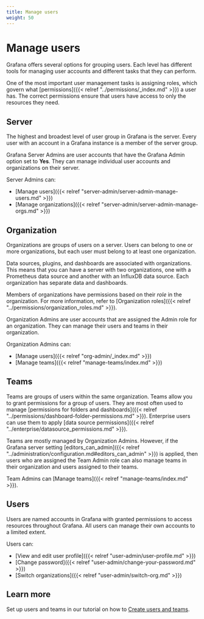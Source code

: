 ```yaml
---
title: Manage users
weight: 50
---
```


# Manage users

Grafana offers several options for grouping users. Each level has different tools for managing user accounts and different tasks that they can perform.

One of the most important user management tasks is assigning roles, which govern what [permissions]({{< relref "../permissions/_index.md" >}}) a user has. The correct permissions ensure that users have access to only the resources they need.

## Server

The highest and broadest level of user group in Grafana is the server. Every user with an account in a Grafana instance is a member of the server group.

Grafana Server Admins are user accounts that have the Grafana Admin option set to **Yes**. They can manage individual user accounts and organizations on their server.

Server Admins can:

- [Manage users]({{< relref "server-admin/server-admin-manage-users.md" >}})
- [Manage organizations]({{< relref "server-admin/server-admin-manage-orgs.md" >}})

## Organization

Organizations are groups of users on a server. Users can belong to one or more organizations, but each user must belong to at least one organization.

Data sources, plugins, and dashboards are associated with organizations. This means that you can have a server with two organizations, one with a Prometheus data source and another with an InfluxDB data source. Each organization has separate data and dashboards.

Members of organizations have permissions based on their _role_ in the organization. For more information, refer to [Organization roles]({{< relref "../permissions/organization_roles.md" >}}).

Organization Admins are user accounts that are assigned the Admin role for an organization. They can manage their users and teams in their organization.

Organization Admins can:
- [Manage users]({{< relref "org-admin/_index.md" >}})
- [Manage teams]({{< relref "manage-teams/index.md" >}}) 

## Teams

Teams are groups of users within the same organization. Teams allow you to grant permissions for a group of users. They are most often used to manage [permissions for folders and dashboards]({{< relref "../permissions/dashboard-folder-permissions.md" >}}). Enterprise users can use them to apply [data source permissions]({{< relref "../enterprise/datasource_permissions.md" >}}).

Teams are mostly managed by Organization Admins. However, if the Grafana server setting [editors_can_admin]({{< relref "../administration/configuration.md#editors_can_admin" >}}) is applied, then users who are assigned the Team Admin role can also manage teams in their organization and users assigned to their teams.

Team Admins can [Manage teams]({{< relref "manage-teams/index.md" >}}).

## Users

Users are named accounts in Grafana with granted permissions to access resources throughout Grafana. All users can manage their own accounts to a limited extent.

Users can:
- [View and edit user profile]({{< relref "user-admin/user-profile.md" >}})
- [Change password]({{< relref "user-admin/change-your-password.md" >}})
- [Switch organizations]({{< relref "user-admin/switch-org.md" >}})

## Learn more

Set up users and teams in our tutorial on how to [Create users and teams](https://grafana.com/tutorials/create-users-and-teams).
